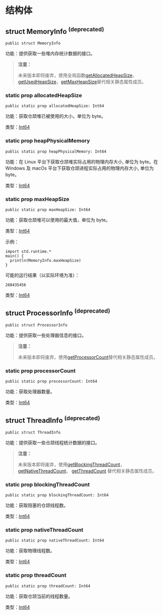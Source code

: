 # 结构体

## struct MemoryInfo <sup>(deprecated)</sup>

```cangjie
public struct MemoryInfo
```

功能：提供获取一些堆内存统计数据的接口。

> **注意：**
>
> 未来版本即将废弃，使用全局函数[getAllocatedHeapSize](./runtime_package_funcs.md#func-getallocatedheapsize)，[getUsedHeapSize](./runtime_package_funcs.md#func-getusedheapsize)，[getMaxHeapSize](./runtime_package_funcs.md#func-getmaxheapsize)替代相关静态属性成员。

### static prop allocatedHeapSize

```cangjie
public static prop allocatedHeapSize: Int64
```

功能：获取仓颉堆已被使用的大小，单位为 byte。

类型：[Int64](../../core/core_package_api/core_package_intrinsics.md#int64)

### static prop heapPhysicalMemory

```cangjie
public static prop heapPhysicalMemory: Int64
```

功能：在 Linux 平台下获取仓颉堆实际占用的物理内存大小, 单位为 byte。在 Windows 及 macOs 平台下获取仓颉进程实际占用的物理内存大小, 单位为 byte。

类型：[Int64](../../core/core_package_api/core_package_intrinsics.md#int64)

### static prop maxHeapSize

```cangjie
public static prop maxHeapSize: Int64
```

功能：获取仓颉堆可以使用的最大值，单位为 byte。

类型：[Int64](../../core/core_package_api/core_package_intrinsics.md#int64)

示例：

<!-- run -->
```cangjie
import std.runtime.*
main() {
  println(MemoryInfo.maxHeapSize)
}
```

可能的运行结果（以实际环境为准）：

```text
268435456
```

类型：[Int64](../../core/core_package_api/core_package_intrinsics.md#int64)

## struct ProcessorInfo <sup>(deprecated)</sup>

```cangjie
public struct ProcessorInfo
```

功能：提供获取一些处理器信息的接口。

> **注意：**
>
> 未来版本即将废弃，使用[getProcessorCount](./runtime_package_funcs.md#func-getprocessorcount)替代相关静态属性成员。

### static prop processorCount

```cangjie
public static prop processorCount: Int64
```

功能：获取处理器数量。

类型：[Int64](../../core/core_package_api/core_package_intrinsics.md#int64)

## struct ThreadInfo <sup>(deprecated)</sup>

```cangjie
public struct ThreadInfo
```

功能：提供获取一些仓颉线程统计数据的接口。

> **注意：**
>
> 未来版本即将废弃，使用[getBlockingThreadCount](./runtime_package_funcs.md#func-getblockingthreadcount)，[getNativeThreadCount](./runtime_package_funcs.md#func-getnativethreadcount)， [getThreadCount](./runtime_package_funcs.md#func-getthreadcount) 替代相关静态属性成员。

### static prop blockingThreadCount

```cangjie
public static prop blockingThreadCount: Int64
```

功能：获取阻塞的仓颉线程数。

类型：[Int64](../../core/core_package_api/core_package_intrinsics.md#int64)

### static prop nativeThreadCount

```cangjie
public static prop nativeThreadCount: Int64
```

功能：获取物理线程数。

类型：[Int64](../../core/core_package_api/core_package_intrinsics.md#int64)

### static prop threadCount

```cangjie
public static prop threadCount: Int64
```

功能：获取仓颉当前的线程数量。

类型：[Int64](../../core/core_package_api/core_package_intrinsics.md#int64)
